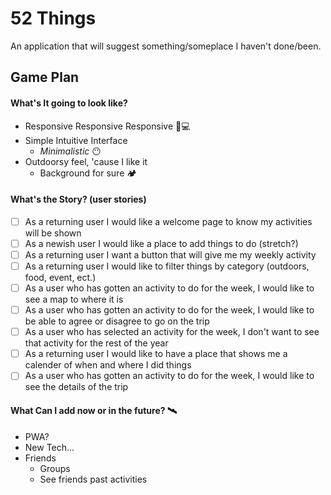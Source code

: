 # 52 Things
An application that will suggest something/someplace I haven't done/been.

## Game Plan
#### What's It going to look like?
* Responsive Responsive Responsive 📱💻
* Simple Intuitive Interface 
    - _Minimalistic_ 😶
* Outdoorsy feel, 'cause I like it
    - Background for sure 🏕

#### What's the Story? (user stories)
- [ ] As a returning user I would like a welcome page to know my activities will be shown
- [ ] As a newish user I would like a place to add things to do (stretch?)
- [ ] As a returning user I want a button that will give me my weekly activity
- [ ] As a returning user I would like to filter things by category (outdoors, food, event, ect.)
- [ ] As a user who has gotten an activity to do for the week, I would like to see a map to where it is
- [ ] As a user who has gotten an activity to do for the week, I would like to be able to agree or disagree to go on the trip
- [ ] As a user who has selected an activity for the week, I don't want to see that activity for the rest of the year
- [ ] As a returning user I would like to have a place that shows me a calender of when and where I did things
- [ ] As a user who has gotten an activity to do for the week, I would like to see the details of the trip

#### What Can I add now or in the future? 🛰
* PWA?
* New Tech...
* Friends
    - Groups
    - See friends past activities


